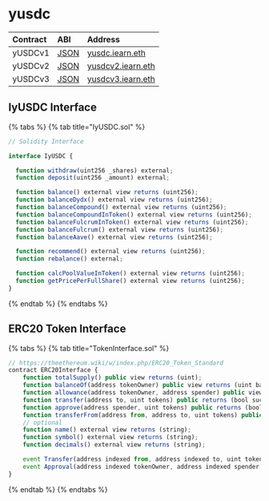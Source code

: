 # yusdc

| Contract | ABI                                                                                    | Address                                                                                      |
| :------- | :------------------------------------------------------------------------------------- | :------------------------------------------------------------------------------------------- |
| yUSDCv1  | [JSON](https://github.com/iearn-finance/itoken/blob/master/build/contracts/yUSDC.json) | [yusdc.iearn.eth](https://etherscan.io/address/0xa2609b2b43ac0f5ebe27deb944d2a399c201e3da)   |
| yUSDCv2  | [JSON](https://github.com/iearn-finance/itoken/blob/master/build/contracts/yUSDC.json) | [yusdcv2.iearn.eth](https://etherscan.io/address/0xd6aD7a6750A7593E092a9B218d66C0A814a3436e) |
| yUSDCv3  | [JSON](https://github.com/iearn-finance/itoken/blob/master/build/contracts/yUSDC.json) | [yusdcv3.iearn.eth](https://etherscan.io/address/0x26EA744E5B887E5205727f55dFBE8685e3b21951) |

## IyUSDC Interface

{% tabs %}
{% tab title="IyUSDC.sol" %}

```javascript
// Solidity Interface

interface IyUSDC {

  function withdraw(uint256 _shares) external;
  function deposit(uint256 _amount) external;

  function balance() external view returns (uint256);
  function balanceDydx() external view returns (uint256);
  function balanceCompound() external view returns (uint256);
  function balanceCompoundInToken() external view returns (uint256);
  function balanceFulcrumInToken() external view returns (uint256);
  function balanceFulcrum() external view returns (uint256);
  function balanceAave() external view returns (uint256);

  function recommend() external view returns (uint256);
  function rebalance() external;

  function calcPoolValueInToken() external view returns (uint256);
  function getPricePerFullShare() external view returns (uint256);
}
```

{% endtab %}
{% endtabs %}

## ERC20 Token Interface

{% tabs %}
{% tab title="TokenInterface.sol" %}

```javascript
// https://theethereum.wiki/w/index.php/ERC20_Token_Standard
contract ERC20Interface {
    function totalSupply() public view returns (uint);
    function balanceOf(address tokenOwner) public view returns (uint balance);
    function allowance(address tokenOwner, address spender) public view returns (uint remaining);
    function transfer(address to, uint tokens) public returns (bool success);
    function approve(address spender, uint tokens) public returns (bool success);
    function transferFrom(address from, address to, uint tokens) public returns (bool success);
    // optional
    function name() external view returns (string);
    function symbol() external view returns (string);
    function decimals() external view returns (string);

    event Transfer(address indexed from, address indexed to, uint tokens);
    event Approval(address indexed tokenOwner, address indexed spender, uint tokens);
}
```

{% endtab %}
{% endtabs %}

